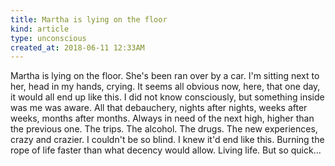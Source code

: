 ```yaml
---
title: Martha is lying on the floor
kind: article
type: unconscious
created_at: 2018-06-11 12:33AM
---
```


Martha is lying on the floor. She's been ran over by a car. I'm sitting next to her, head in my hands, crying. It seems all obvious now, here, that one day, it would all end up like this. I did not know consciously, but something inside was me was aware. All that debauchery, nights after nights, weeks after weeks, months after months. Always in need of the next high, higher than the previous one. The trips. The alcohol. The drugs. The new experiences, crazy and crazier. I couldn't be so blind. I knew it'd end like this. Burning the rope of life faster than what decency would allow. Living life. But so quick\...

